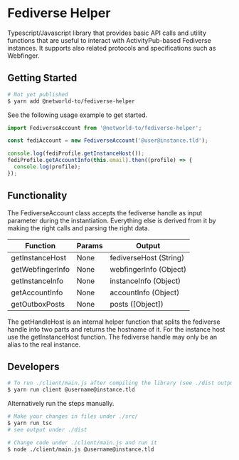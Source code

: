 # Fediverse Helper

Typescript/Javascript library that provides basic API calls and utility functions
that are useful to interact with ActivityPub-based Fediverse instances. It
supports also related protocols and specifications such as Webfinger.

## Getting Started

```sh
# Not yet published
$ yarn add @networld-to/fediverse-helper
```

See the following usage example to get started.

```js
import FediverseAccount from '@networld-to/fediverse-helper';

const fediAccount = new FediverseAccount('@user@instance.tld');

console.log(fediProfile.getInstanceHost());
fediProfile.getAccountInfo(this.email).then((profile) => {
  console.log(profile);
});
```

## Functionality

The FediverseAccount class accepts the fediverse handle as input parameter
during the instantiation. Everything else is derived from it by making the
right calls and parsing the right data.

| Function         | Params | Output                 |
| ---------------- | ------ | ---------------------- |
| getInstanceHost  | None   | fediverseHost (String) |
| getWebfingerInfo | None   | webfingerInfo (Object) |
| getInstanceInfo  | None   | instanceInfo (Object)  |
| getAccountInfo   | None   | accountInfo (Object)   |
| getOutboxPosts   | None   | posts (\[Object\])     |

The getHandleHost is an internal helper function that splits the fediverse
handle into two parts and returns the hostname of it. For the instance host
use the getInstanceHost function. The fediverse handle may only be an alias
to the real instance.

## Developers

```sh
# To run ./client/main.js after compiling the library (see ./dist output)
$ yarn run client @username@instance.tld
```

Alternatively run the steps manually.

```sh
# Make your changes in files under ./src/
$ yarn run tsc
# see output under ./dist

# Change code under ./client/main.js and run it
$ node ./client/main.js @username@instance.tld
```
